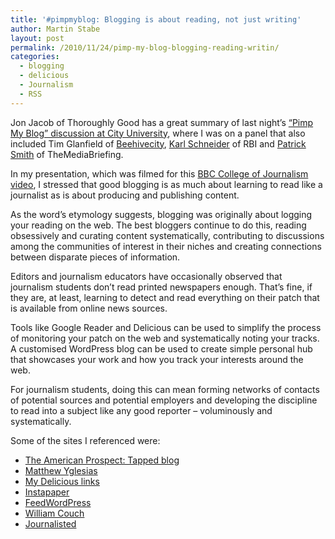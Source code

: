 ```yaml
---
title: '#pimpmyblog: Blogging is about reading, not just writing'
author: Martin Stabe
layout: post
permalink: /2010/11/24/pimp-my-blog-blogging-reading-writin/
categories:
  - blogging
  - delicious
  - Journalism
  - RSS
---
```

Jon Jacob of Thoroughly Good has a great summary of last night&#8217;s [&#8220;Pimp My Blog&#8221; discussion at City University][1], where I was on a panel that also included Tim Glanfield of [Beehivecity][2], [Karl Schneider][3] of RBI and [Patrick Smith][4] of TheMediaBriefing.

In my presentation, which was filmed for this [BBC College of Journalism video][5], I stressed that good blogging is as much about learning to read like a journalist as is about producing and publishing content.

As the word&#8217;s etymology suggests, blogging was originally about logging your reading on the web. The best bloggers continue to do this, reading obsessively and curating content systematically, contributing to discussions among the communities of interest in their niches and creating connections between disparate pieces of information.

Editors and journalism educators have occasionally observed that journalism students don&#8217;t read printed newspapers enough. That&#8217;s fine, if they are, at least, learning to detect and read everything on their patch that is available from online news sources.

Tools like Google Reader and Delicious can be used to simplify the process of monitoring your patch on the web and systematically noting your tracks. A customised WordPress blog can be used to create simple personal hub that showcases your work and how you track your interests around the web.

For journalism students, doing this can mean forming networks of contacts of potential sources and potential employers and developing the discipline to read into a subject like any good reporter &#8211; voluminously and systematically.

Some of the sites I referenced were:

  * [The American Prospect: Tapped blog][6]
  * [Matthew Yglesias][7]
  * [My Delicious links][8]
  * [Instapaper][9]
  * [FeedWordPress][10]
  * [William Couch][11]
  * [Journalisted][12]

 [1]: http://thoroughlygood.wordpress.com/2010/11/23/pimpmyblog/
 [2]: http://www.beehivecity.com/
 [3]: http://fallingoffablog.typepad.com/
 [4]: http://www.psmithjournalist.com/
 [5]: http://www.bbc.co.uk/journalism/blog/2010/11/video-pimpmyblog.shtml
 [6]: http://www.prospect.org/csnc/blogs/tapped
 [7]: http://yglesias.thinkprogress.org/
 [8]: http://www.delicious.com/martinstabe
 [9]: http://www.instapaper.com/
 [10]: http://feedwordpress.radgeek.com/
 [11]: http://williamcouch.com/
 [12]: http://journalisted.com/